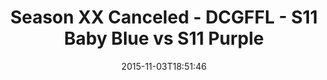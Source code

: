 ---
title: Season XX Canceled - DCGFFL - S11 Baby Blue vs S11 Purple
teams-score:
- team: _teams/s11-baby-blue.md
  score: 39
- team: _teams/s11-purple.md
  score: 34
mvp: 'Peter Pham (Baby Blue), Matt Cline (Purple) '
game-ball: ''
sportsperson: ''
season: 11
week: 7
date: '2015-11-03T18:51:46'
pageid: season-11-week-7-931-vs-932
---